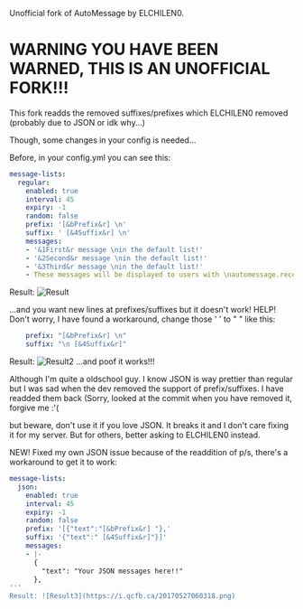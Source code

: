 Unofficial fork of AutoMessage by ELCHILEN0. 

# WARNING YOU HAVE BEEN WARNED, THIS IS AN UNOFFICIAL FORK!!!

This fork readds the removed suffixes/prefixes which ELCHILEN0 removed (probably due to JSON or idk why...)

Though, some changes in your config is needed...

Before, in your config.yml you can see this:

```yml
message-lists:
  regular:
    enabled: true
    interval: 45
    expiry: -1
    random: false
    prefix: '[&bPrefix&r] \n'
    suffix: ' [&4Suffix&r] \n'
    messages:
    - '&1First&r message \nin the default list!'
    - '&2Second&r message \nin the default list!'
    - '&3Third&r message \nin the default list!'
    - These messages will be displayed to users with \nautomessage.receive.regular!
```
Result: ![Result](https://i.qcfb.ca/20170526010833.png)

...and you want new lines at prefixes/suffixes but it doesn't work! HELP! Don't worry, I have found a workaround, change those ' ' to " " like this:

```yml
    prefix: "[&bPrefix&r] \n"
    suffix: "\n [&4Suffix&r]"
```
Result: ![Result2](https://i.qcfb.ca/20170526010706.png)
...and poof it works!!!

Although I'm quite a oldschool guy. I know JSON is way prettier than regular but I was sad when the dev removed the support of prefix/suffixes. I have readded them back (Sorry, looked at the commit when you have removed it, forgive me :'(

but beware, don't use it if you love JSON. It breaks it and I don't care fixing it for my server. But for others, better asking to ELCHILEN0 instead.

NEW! Fixed my own JSON issue because of the readdition of p/s, there's a workaround to get it to work:

```yml
message-lists:
  json:
    enabled: true
    interval: 45
    expiry: -1
    random: false
    prefix: '[{"text":"[&bPrefix&r] "},'
    suffix: '{"text":" [&4Suffix&r]"}]'
    messages:
    - |-
      {
        "text": "Your JSON messages here!!"
      },
'''
Result: ![Result3](https://i.qcfb.ca/20170527060318.png)
